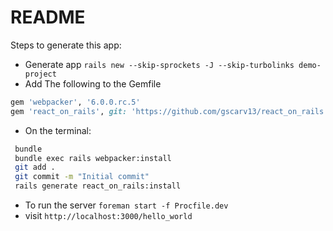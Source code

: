 # README

Steps to generate this app:

 - Generate app `rails new --skip-sprockets -J --skip-turbolinks demo-project`
 - Add The following to the Gemfile
 ```ruby
 gem 'webpacker', '6.0.0.rc.5'
 gem 'react_on_rails', git: 'https://github.com/gscarv13/react_on_rails.git'
 ```

- On the terminal:
```bash
 bundle
 bundle exec rails webpacker:install
 git add .
 git commit -m "Initial commit"
 rails generate react_on_rails:install
```
- To run the server `foreman start -f Procfile.dev`
- visit `http://localhost:3000/hello_world`
